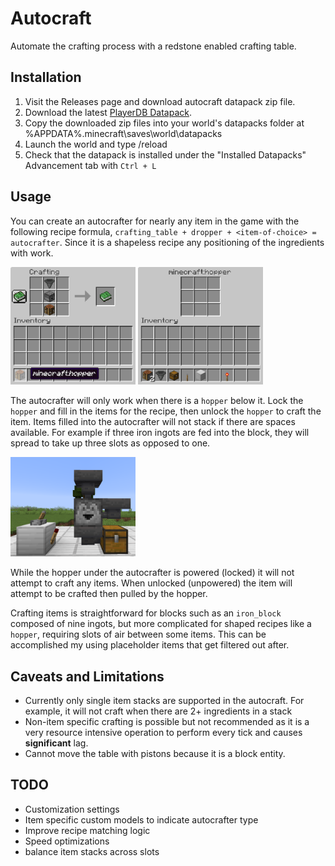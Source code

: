 # Autocraft
Automate the crafting process with a redstone enabled crafting table.

## Installation

1. Visit the Releases page and download autocraft datapack zip file.
2. Download the latest [PlayerDB Datapack](https://github.com/rx-modules/PlayerDB/releases).
3. Copy the downloaded zip files into your world's datapacks folder at %APPDATA%\.minecraft\saves\world\datapacks
4. Launch the world and type /reload
5. Check that the datapack is installed under the "Installed Datapacks" Advancement tab with `Ctrl + L`


## Usage

You can create an autocrafter for nearly any item in the game with the following recipe formula, `crafting_table + dropper + <item-of-choice> = autocrafter`. Since it is a shapeless recipe any positioning of the ingredients with work.

<img src="docs/recipe.png" width=200>
<img src="docs/autocrafter.png" width=200>


The autocrafter will only work when there is a `hopper` below it. Lock the `hopper` and fill in the items for the recipe, then unlock the `hopper` to craft the item. Items filled into the autocrafter will not stack if there are spaces available. For example if three iron ingots are fed into the block, they will spread to take up three slots as opposed to one.

<img src="docs/autocrafter2.png" width=200>

While the hopper under the autocrafter is powered (locked) it will not attempt to craft any items. When unlocked (unpowered) the item will attempt to be crafted then pulled by the hopper.

Crafting items is straightforward for blocks such as an `iron_block` composed of nine ingots, but more complicated for shaped recipes like a `hopper`, requiring slots of air between some items. This can be accomplished my using placeholder items that get filtered out after.

## Caveats and Limitations
- Currently only single item stacks are supported in the autocraft. For example, it will not craft when there are 2+ ingredients in a stack
- Non-item specific crafting is possible but not recommended as it is a very resource intensive operation to perform every tick and causes **significant** lag.
- Cannot move the table with pistons because it is a block entity.

## TODO
- Customization settings
- Item specific custom models to indicate autocrafter type
- Improve recipe matching logic
- Speed optimizations
- balance item stacks across slots